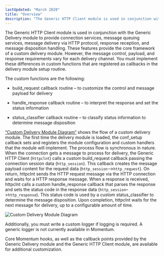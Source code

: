 ```yaml
---
lastUpdated: "March 2020"
title: "Overview"
description: "The Generic HTTP Client module is used in conjunction with the Generic Delivery module to provide connection services message queuing services message delivery via HTTP protocol response reception and message disposition handling These features provide the core framework of a custom delivery module However the message control payload and response..."
---
```


The Generic HTTP Client module is used in conjunction with the Generic Delivery module to provide connection services, message queuing services, message delivery via HTTP protocol, response reception, and message disposition handling. These features provide the core framework of a custom delivery module. However, the message control, payload, and response requirements vary for each delivery channel. You must implement these differences in custom functions that are registered as callbacks in the delivery module setup routine.

The custom functions are the following:

*   build_request callback routine – to customize the control and message payload for delivery

*   handle_response callback routine – to interpret the response and set the status information

*   status_classifier callback routine – to classify status information to determine message disposition

[“Custom Delivery Module Diagram”](/momentum/3/3-api/custom-channels-overview#figure_http_client_overview) shows the flow of a custom delivery module. The first time the delivery module is loaded, the conf_setup callback sets and registers the module configuration and custom handlers that the module will implement. The process flow is synchronous in nature. When the connection gets a message to process for delivery, the Generic HTTP Client (`httpclnt`) calls a custom build_request callback passing the connection session data (`http_session`). This callback creates the message payload content for the request data (`http_session`–>`http_request`). On return, httpclnt sends the HTTP request message via the HTTP connection and waits for a HTTP response message. When a response is received, httpclnt calls a custom handle_response callback that parses the response and sets the status code in the response data (`http_session`–>`http_response`). This status code is used by a custom status_classifier to determine the message disposition. Upon completion, httpclnt waits for the next message for delivery, up to a configurable amount of time.

<a name="figure_http_client_overview"></a> 


![Custom Delivery Module Diagram](images/http_client_overview.png)

Additionally, you must write a custom logger if logging is required. A generic logger is not currently available in Momentum.

Core Momentum hooks, as well as the callback points provided by the Generic Delivery module and the Generic HTTP Client module, are available for additional customization.